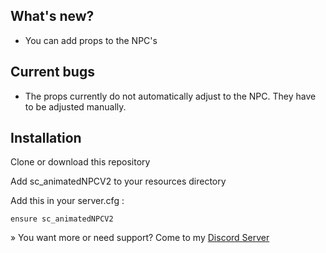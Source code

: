 ## What's new?

- You can add props to the NPC's

## Current bugs

- The props currently do not automatically adjust to the NPC. They have to be adjusted manually.

## Installation

Clone or download this repository

Add sc_animatedNPCV2 to your resources directory

Add this in your server.cfg :
```
ensure sc_animatedNPCV2
```
» You want more or need support? Come to my [Discord Server](https://discord.gg/Mqgewse3Yc)
